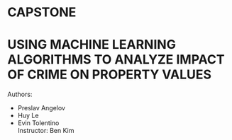 # CAPSTONE
# USING MACHINE LEARNING ALGORITHMS TO ANALYZE IMPACT OF CRIME ON PROPERTY VALUES
Authors:
- Preslav Angelov
- Huy Le
- Evin Tolentino
<br>Instructor: Ben Kim
